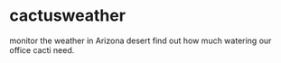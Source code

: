 cactusweather
=============

monitor the weather in Arizona desert find out how much watering our office cacti need.

